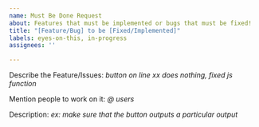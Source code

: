 ```yaml
---
name: Must Be Done Request
about: Features that must be implemented or bugs that must be fixed!
title: "[Feature/Bug] to be [Fixed/Implemented]"
labels: eyes-on-this, in-progress
assignees: ''

---
```


Describe the Feature/Issues:
_button on line xx does nothing, fixed js function_

Mention people to work on it:
_@ users_

Description:
_ex: make sure that the button outputs a particular output_
